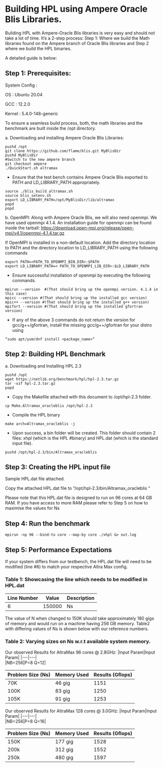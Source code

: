 # Building HPL using Ampere Oracle Blis Libraries.

Building HPL with Ampere-Oracle Blis libraries is very easy and should not take a lot of time. It’s a 2-step process:
Step 1: Where we build the Math libraries found on the Ampere branch of Oracle Blis libraries and Step 2 where we build the HPL binaries.

A detailed guide is below: 

## Step 1: Prerequisites: 

System Config :

OS : Ubuntu 20.04

GCC : 12.2.0

Kernel : 5.4.0-148-generic

To ensure a seamless build process, both, the math libraries and the benchmark are built inside the /opt directory.


a.	Downloading and installing Ampere Oracle Blis Libraries:

```
pushd /opt
git clone https://github.com/flame/blis.git MyBlisDir
pushd MyBlisDir
#Switch to the new ampere branch 
git checkout ampere
./QuickStart.sh altramax
```

* Ensure that the test bench contains Ampere Oracle Blis exported to PATH and LD_LIBRARY_PATH appropriately.

```
source ./blis_build_altramax.sh
source blis_setenv.sh
export LD_LIBRARY_PATH=/opt/MyBlisDir/lib/altramax
popd
popd
```

b.	OpenMPI: Along with Ampere Oracle Blis, we will also need openmpi. We have used openmpi 4.1.4. An installation guide for openmpi can be found inside the tarball: https://download.open-mpi.org/release/open-mpi/v4.1/openmpi-4.1.4.tar.gz 

If OpenMPI is installed in a non-default location. Add the <bin> directory location to PATH and the <lib> directory location to LD_LIBRARY_PATH using the following commands

```
export PATH=<PATH_TO_OPENMPI_BIN_DIR>:$PATH
export LD_LIBRARY_PATH=< PATH_TO_OPENMPI_LIB_DIR>:$LD_LIBRARY_PATH
```

* Ensure successful installation of openmpi by executing the following commands.
	
```
mpirun --version  #(That should bring up the openmpi version. 4.1.4 in this case)
mpicc --version #(That should bring up the installed gcc version)
mpic++ --version #(That should bring up the installed g++ version)
mpifort --version #(That should bring up the installed gfortran version)
```
	
* If any of the above 3 commands do not return the version for gcc/g++/gfortran, install the missing gcc/g++/gfortran for your distro using

```
“sudo apt/yum/dnf install <package_name>”
```

## Step 2: Building HPL Benchmark

a.	Downloading and Installing HPL 2.3

```
pushd /opt
wget https://netlib.org/benchmark/hpl/hpl-2.3.tar.gz
tar -xzf hpl-2.3.tar.gz
popd
```
	
* Copy the Makefile attached with this document to /opt/hpl-2.3 folder.

```
cp Make.Altramax_oracleblis /opt/hpl-2.3
```

* Compile the HPL binary

```
make arch=Altramax_oracleblis -j
```

* Upon success, a bin folder will be created. This folder should contain 2 files: xhpl (which is the HPL #binary) and HPL.dat (which is the standard input file).

```
pushd /opt/hpl-2.3/bin/Altramax_oracleblis 
```


## Step 3: Creating the HPL input file

Sample HPL.dat file attached. 

Copy the attached HPL.dat file to “/opt/hpl-2.3/bin/Altramax_oracleblis “

Please note that this HPL.dat file is designed to run on 96 cores at 64 GB RAM. If you have access to more RAM please refer to Step 5 on how to maximise the values for Ns

## Step 4: Run the benchmark

```
mpirun -np 96 --bind-to core --map-by core ./xhpl &> out.log
```

## Step 5: Performance Expectations

If your system differs from our testbench, the HPL.dat file will need to be modified (line #6) to match your respective Altra Max config.


### Table 1: Showcasing the line which needs to be modified in HPL.dat 	

|Line Number|Value|Description|
|---|---|---|
|6|150000|Ns|
	
The value of N when changed to 150K should take approximately 180 gigs of memory and would run on a machine having 256 GB memory. Table2 with differing values of Ns is shown below with our reference numbers.


### Table 2: Varying sizes on Ns w.r.t available system memory.

Our observed Results for AltraMax 96 cores @ 2.8GHz:
|Input Param|Input Param|
|---|---|	
|NB=256|P=8 Q=12|
	
|Problem Size (Ns)|Memory Used|Results (Gflops)|
|---|---|---|
|70K|46 gig|1151|
|100K|83 gig|1250|
|105K|91 gig|1253|
	
Our observed Results for AltraMax 128 cores @ 3.0GHz:
|Input Param|Input Param|
|---|---|	
|NB=256|P=8 Q=16|
	
|Problem Size (Ns)|Memory Used|Results (Gflops)|
|---|---|---|
|150K|177 gig|1528|
|200k|312 gig|1552|
|250k|480 gig|1597|


